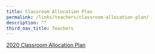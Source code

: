 ```yaml
---
title: Classroom Allocation Plan
permalink: /links/teachers/classroom-allocation-plan/
description: ""
third_nav_title: Teachers
---
```

[2020 Classroom Allocation Plan](/files/2020%20Classroom%20Allocation.pdf)